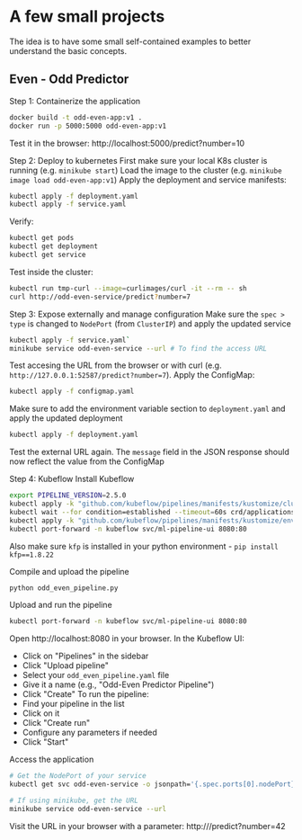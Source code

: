 # A few small projects

The idea is to have some small self-contained examples to better understand the basic concepts.

## Even - Odd Predictor

Step 1: Containerize the application
```bash
docker build -t odd-even-app:v1 .
docker run -p 5000:5000 odd-even-app:v1
```
Test it in the browser: http://localhost:5000/predict?number=10

Step 2: Deploy to kubernetes
First make sure your local K8s cluster is running (e.g. `minikube start`)
Load the image to the cluster (e.g. `minikube image load odd-even-app:v1`)
Apply the deployment and service manifests:
```bash
kubectl apply -f deployment.yaml
kubectl apply -f service.yaml
```
Verify:
```bash
kubectl get pods
kubectl get deployment
kubectl get service
```
Test inside the cluster:
```bash
kubectl run tmp-curl --image=curlimages/curl -it --rm -- sh
curl http://odd-even-service/predict?number=7
```

Step 3: Expose externally and manage configuration
Make sure the `spec > type` is changed to `NodePort` (from `ClusterIP`) and apply the updated service
```bash
kubectl apply -f service.yaml`
minikube service odd-even-service --url # To find the access URL
```
Test accesing the URL from the browser or with curl (e.g. `http://127.0.0.1:52587/predict?number=7`).
Apply the ConfigMap:
```bash
kubectl apply -f configmap.yaml
```
Make sure to add the environment variable section to `deployment.yaml` and apply the updated deployment
```bash
kubectl apply -f deployment.yaml
```
Test the external URL again. The `message` field in the JSON response should now reflect the value from the ConfigMap

Step 4: Kubeflow
Install Kubeflow
```bash
export PIPELINE_VERSION=2.5.0
kubectl apply -k "github.com/kubeflow/pipelines/manifests/kustomize/cluster-scoped-resources?ref=$PIPELINE_VERSION"
kubectl wait --for condition=established --timeout=60s crd/applications.app.k8s.io
kubectl apply -k "github.com/kubeflow/pipelines/manifests/kustomize/env/dev?ref=$PIPELINE_VERSION"
kubectl port-forward -n kubeflow svc/ml-pipeline-ui 8080:80
```
Also make sure `kfp` is installed in your python environment - `pip install kfp==1.8.22`
 
 Compile and upload the pipeline
 ```bash
 python odd_even_pipeline.py
 ```

 Upload and run the pipeline
 ```bash
kubectl port-forward -n kubeflow svc/ml-pipeline-ui 8080:80
 ```
Open http://localhost:8080 in your browser. In the Kubeflow UI:
- Click on "Pipelines" in the sidebar
- Click "Upload pipeline"
- Select your `odd_even_pipeline.yaml` file
- Give it a name (e.g., "Odd-Even Predictor Pipeline")
- Click "Create"
To run the pipeline:
- Find your pipeline in the list
- Click on it
- Click "Create run"
- Configure any parameters if needed
- Click "Start"

Access the application
```bash
# Get the NodePort of your service
kubectl get svc odd-even-service -o jsonpath='{.spec.ports[0].nodePort}'

# If using minikube, get the URL
minikube service odd-even-service --url
```
Visit the URL in your browser with a parameter: http://<URL>/predict?number=42